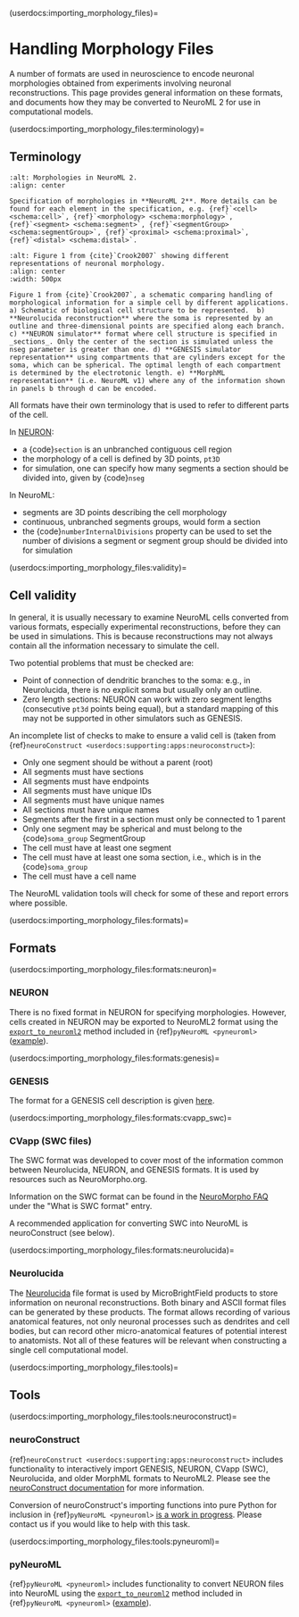 (userdocs:importing_morphology_files)=
# Handling Morphology Files

A number of formats are used in neuroscience to encode neuronal morphologies obtained from experiments involving neuronal reconstructions.
This page provides general information on these formats, and documents how they may be converted to NeuroML 2 for use in computational models.

(userdocs:importing_morphology_files:terminology)=
## Terminology

```{figure} ../images/MorphologyNeuroML2.png
:alt: Morphologies in NeuroML 2.
:align: center

Specification of morphologies in **NeuroML 2**. More details can be found for each element in the specification, e.g. {ref}`<cell> <schema:cell>`, {ref}`<morphology> <schema:morphology>`, {ref}`<segment> <schema:segment>`, {ref}`<segmentGroup> <schema:segmentGroup>`, {ref}`<proximal> <schema:proximal>`, {ref}`<distal> <schema:distal>`.
```

```{figure} ../images/crook2007-morphml-figure1.png
:alt: Figure 1 from {cite}`Crook2007` showing different representations of neuronal morphology.
:align: center
:width: 500px

Figure 1 from {cite}`Crook2007`, a schematic comparing handling of morphological information for a simple cell by different applications. a) Schematic of biological cell structure to be represented.  b) **Neurolucida reconstruction** where the soma is represented by an outline and three-dimensional points are specified along each branch. c) **NEURON simulator** format where cell structure is specified in _sections_. Only the center of the section is simulated unless the nseg parameter is greater than one. d) **GENESIS simulator representation** using compartments that are cylinders except for the soma, which can be spherical. The optimal length of each compartment is determined by the electrotonic length. e) **MorphML representation** (i.e. NeuroML v1) where any of the information shown in panels b through d can be encoded.
```

All formats have their own terminology that is used to refer to different parts of the cell.

In [NEURON](https://neuronsimulator.github.io/nrn/python/modelspec/programmatic/topology/geometry.html):

- a {code}`section` is an unbranched contiguous cell region
- the morphology of a cell is defined by 3D points, `pt3D`
- for simulation, one can specify how many segments a section should be divided into, given by {code}`nseg`

In NeuroML:

- segments are 3D points describing the cell morphology
- continuous, unbranched segments groups, would form a section
- the {code}`numberInternalDivisions` property can be used to set the number of divisions a segment or segment group should be divided into for simulation

(userdocs:importing_morphology_files:validity)=
## Cell validity

In general, it is usually necessary to examine NeuroML cells converted from various formats, especially experimental reconstructions, before they can be used in simulations.
This is because reconstructions may not always contain all the information necessary to simulate the cell.

Two potential problems that must be checked are:

- Point of connection of dendritic branches to the soma: e.g., in Neurolucida, there is no explicit soma but usually only an outline.
- Zero length sections: NEURON can work with zero segment lengths (consecutive `pt3d` points being equal), but a standard mapping of this may not be supported in other simulators such as GENESIS.

An incomplete list of checks to make to ensure a valid cell is (taken from {ref}`neuroConstruct <userdocs:supporting:apps:neuroconstruct>`):

- Only one segment should be without a parent (root)
- All segments must have sections
- All segments must have endpoints
- All segments must have unique IDs
- All segments must have unique names
- All sections must have unique names
- Segments after the first in a section must only be connected to 1 parent
- Only one segment may be spherical and must belong to the {code}`soma_group` SegmentGroup
- The cell must have at least one segment
- The cell must have at least one soma section, i.e., which is in the {code}`soma_group`
- The cell must have a cell name

The NeuroML validation tools will check for some of these and report errors where possible.

(userdocs:importing_morphology_files:formats)=
## Formats

(userdocs:importing_morphology_files:formats:neuron)=
### NEURON

There is no fixed format in NEURON for specifying morphologies.
However, cells created in NEURON may be exported to NeuroML2 format using the [`export_to_neuroml2`](https://pyneuroml.readthedocs.io/en/stable/pyneuroml.neuron.html#pyneuroml.neuron.export_to_neuroml2) method included in {ref}`pyNeuroML <pyneuroml>` ([example](https://github.com/OpenSourceBrain/SmithEtAl2013-L23DendriticSpikes/blob/master/NeuroML2/export_nml2.py)).

(userdocs:importing_morphology_files:formats:genesis)=
### GENESIS

The format for a GENESIS cell description is given [here](http://www.genesis-sim.org/GENESIS/Hyperdoc/Manual-25.html#readcell).

(userdocs:importing_morphology_files:formats:cvapp_swc)=
### CVapp (SWC files)

The SWC format was developed to cover most of the information common between Neurolucida, NEURON, and GENESIS formats.
It is used by resources such as NeuroMorpho.org.

Information on the SWC format can be found in the [NeuroMorpho FAQ](http://neuromorpho.org/myfaq.jsp) under the "What is SWC format" entry.

A recommended application for converting SWC into NeuroML is neuroConstruct (see below).

(userdocs:importing_morphology_files:formats:neurolucida)=
### Neurolucida

The [Neurolucida](http://www.mbfbioscience.com/neurolucida) file format is used by MicroBrightField products to store information on neuronal reconstructions.
Both binary and ASCII format files can be generated by these products.
The format allows recording of various anatomical features, not only neuronal processes such as dendrites and cell bodies, but can record other micro-anatomical features of potential interest to anatomists.
Not all of these features will be relevant when constructing a single cell computational model.

(userdocs:importing_morphology_files:tools)=
## Tools

(userdocs:importing_morphology_files:tools:neuroconstruct)=
### neuroConstruct

{ref}`neuroConstruct <userdocs:supporting:apps:neuroconstruct>` includes functionality to interactively import GENESIS, NEURON, CVapp (SWC), Neurolucida, and older MorphML formats to NeuroML2.
Please see the [neuroConstruct documentation](http://www.neuroconstruct.org/docs/import.html) for more information.

Conversion of neuroConstruct's importing functions into pure Python for inclusion in {ref}`pyNeuroML <pyneuroml>` [is a work in progress](https://github.com/NeuroML/pyNeuroML/issues/89).
Please contact us if you would like to help with this task.

(userdocs:importing_morphology_files:tools:pyneuroml)=
### pyNeuroML

{ref}`pyNeuroML <pyneuroml>` includes functionality to convert NEURON files into NeuroML using the [`export_to_neuroml2`](https://pyneuroml.readthedocs.io/en/stable/pyneuroml.neuron.html#pyneuroml.neuron.export_to_neuroml2) method included in {ref}`pyNeuroML <pyneuroml>` ([example](https://github.com/OpenSourceBrain/SmithEtAl2013-L23DendriticSpikes/blob/master/NeuroML2/export_nml2.py)).

